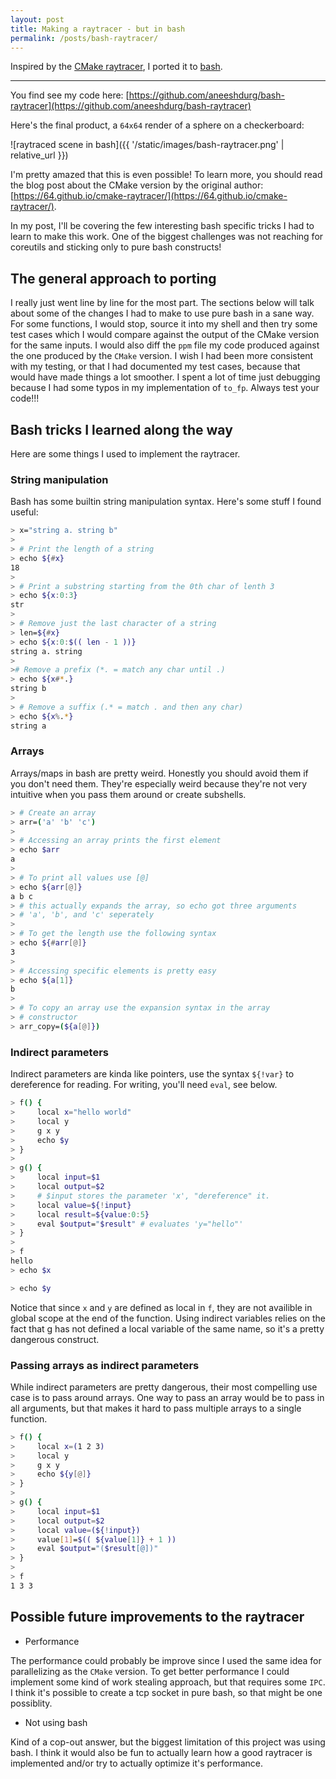 ```yaml
---
layout: post
title: Making a raytracer - but in bash
permalink: /posts/bash-raytracer/
---
```


Inspired by the [CMake raytracer](https://github.com/64/cmake-raytracer), I ported it to [bash](https://github.com/aneeshdurg/bash-raytracer).

---

You find see my code here: [https://github.com/aneeshdurg/bash-raytracer](https://github.com/aneeshdurg/bash-raytracer)

Here's the final product, a `64x64` render of a sphere on a checkerboard:

![raytraced scene in bash]({{ '/static/images/bash-raytracer.png' | relative_url }})

I'm pretty amazed that this is even possible! To learn more, you should read the
blog post about the CMake version by the original author:
[https://64.github.io/cmake-raytracer/](https://64.github.io/cmake-raytracer/).

In my post, I'll be covering the few interesting bash specific tricks I had to
learn to make this work. One of the biggest challenges was not reaching for
coreutils and sticking only to pure bash constructs!

## The general approach to porting

I really just went line by line for the most part. The sections below will talk
about some of the changes I had to make to use pure bash in a sane way. For some
functions, I would stop, source it into my shell and then try some test
cases which I would compare against the output of the CMake version for the same
inputs. I would also diff the `ppm` file my code produced against the one
produced by the `CMake` version. I wish I had been more consistent with my
testing, or that I had documented my test cases, because that would have made
things a lot smoother. I spent a lot of time just debugging because I had some
typos in my implementation of `to_fp`. Always test your code!!!

## Bash tricks I learned along the way

Here are some things I used to implement the raytracer.

### String manipulation

Bash has some builtin string manipulation syntax. Here's some stuff I found
useful:

```bash
> x="string a. string b"
>
> # Print the length of a string
> echo ${#x}
18
>
> # Print a substring starting from the 0th char of lenth 3
> echo ${x:0:3}
str
>
> # Remove just the last character of a string
> len=${#x}
> echo ${x:0:$(( len - 1 ))}
string a. string 
>
># Remove a prefix (*. = match any char until .)
> echo ${x#*.}
string b
>
> # Remove a suffix (.* = match . and then any char)
> echo ${x%.*}
string a
```

### Arrays

Arrays/maps in bash are pretty weird. Honestly you should avoid them if you
don't need them. They're especially weird because they're not very intuitive
when you pass them around or create subshells.

```bash
> # Create an array
> arr=('a' 'b' 'c')
>
> # Accessing an array prints the first element
> echo $arr
a
>
> # To print all values use [@]
> echo ${arr[@]}
a b c
> # this actually expands the array, so echo got three arguments
> # 'a', 'b', and 'c' seperately
>
> # To get the length use the following syntax
> echo ${#arr[@]}
3
>
> # Accessing specific elements is pretty easy
> echo ${a[1]}
b
>
> # To copy an array use the expansion syntax in the array
> # constructor
> arr_copy=(${a[@]})
```

### Indirect parameters

Indirect parameters are kinda like pointers, use the syntax `${!var}` to
dereference for reading. For writing, you'll need `eval`, see below.

```bash
> f() {
>     local x="hello world"
>     local y
>     g x y
>     echo $y
> }
>
> g() {
>     local input=$1
>     local output=$2
>     # $input stores the parameter 'x', "dereference" it.
>     local value=${!input}
>     local result=${value:0:5}
>     eval $output="$result" # evaluates 'y="hello"'
> }
>
> f
hello
> echo $x

> echo $y

```

Notice that since `x` and `y` are defined as local in `f`, they are not
availible in global scope at the end of the function. Using indirect variables
relies on the fact that g has not defined a local variable of the same name, so
it's a pretty dangerous construct.

### Passing arrays as indirect parameters

While indirect parameters are pretty dangerous, their most compelling use case
is to pass around arrays. One way to pass an array would be to pass in all
arguments, but that makes it hard to pass multiple arrays to a single function.

```bash
> f() {
>     local x=(1 2 3)
>     local y
>     g x y
>     echo ${y[@]}
> }
>
> g() {
>     local input=$1
>     local output=$2
>     local value=(${!input})
>     value[1]=$(( ${value[1]} + 1 ))
>     eval $output="($result[@])"
> }
>
> f
1 3 3
```

## Possible future improvements to the raytracer
+ Performance

The performance could probably be improve since I used the same idea for
parallelizing as the `CMake` version. To get better performance I could
implement some kind of work stealing approach, but that requires some `IPC`. I
think it's possible to create a tcp socket in pure bash, so that might be one
possiblity.

+ Not using bash

Kind of a cop-out answer, but the biggest limitation of this project was using
bash. I think it would also be fun to actually learn how a good raytracer is
implemented and/or try to actually optimize it's performance.
